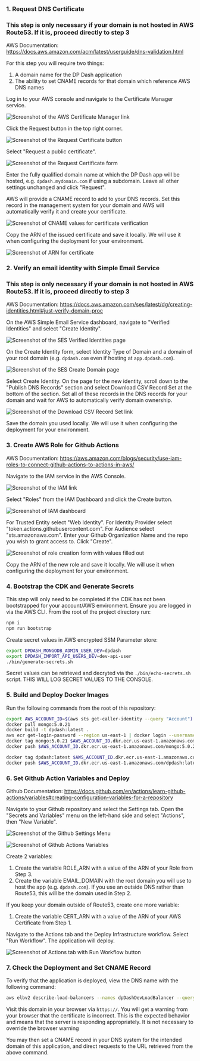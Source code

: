 ### 1. Request DNS Certificate

### This step is only necessary if your domain is not hosted in AWS Route53. If it is, proceed directly to step 3

AWS Documentation: https://docs.aws.amazon.com/acm/latest/userguide/dns-validation.html

For this step you will require two things:

1. A domain name for the DP Dash application
2. The ability to set CNAME records for that domain which reference AWS DNS names

Log in to your AWS console and navigate to the Certificate Manager service.

![Screenshot of the AWS Certificate Manager link](/doc/assets/aws_setup/01_request_certificate//create_certificate_01.png)

Click the Request button in the top right corner.

![Screenshot of the Request Certificate button](/doc/assets/aws_setup/01_request_certificate//create_certificate_02.png)

Select "Request a public certificate".

![Screenshot of the Request Certificate form](/doc/assets/aws_setup/01_request_certificate//create_certificate_04.png)

Enter the fully qualified domain name at which the DP Dash app will be hosted, e.g. `dpdash.mydomain.com` if using a subdomain. Leave all other settings unchanged and click "Request".

AWS will provide a CNAME record to add to your DNS records. Set this record in the management system for your domain and AWS will automatically verify it and create your certificate.

![Screenshot of CNAME values for certificate verification](/doc/assets/aws_setup/01_request_certificate//create_certificate_05.png)

Copy the ARN of the issued certificate and save it locally. We will use it when configuring the deployment for your environment.

![Screenshot of ARN for certificate](/doc/assets/aws_setup/01_request_certificate//create_certificate_06.png)

### 2. Verify an email identity with Simple Email Service

### This step is only necessary if your domain is not hosted in AWS Route53. If it is, proceed directly to step 3

AWS Documentation: https://docs.aws.amazon.com/ses/latest/dg/creating-identities.html#just-verify-domain-proc

On the AWS Simple Email Service dashboard, navigate to "Verified Identities" and select "Create Identity". 

![Screenshot of the SES Verified Identities page](/doc/assets/aws_setup/02_verify_email_domain/verify_email_domain_01.png)

On the Create Identity form, select Identity Type of Domain and a domain of your root domain (e.g. `dpdash.com` even if hosting at `app.dpdash.com`).

![Screenshot of the SES Create Domain page](/doc/assets/aws_setup/02_verify_email_domain/verify_email_domain_02.png)

Select Create Identity. On the page for the new identity, scroll down to the "Publish DNS Records" section and select Download CSV Record Set at the bottom of the section. Set all of these records in the DNS records for your domain and wait for AWS to automatically verify domain ownership.

![Screenshot of the Download CSV Record Set link](/doc/assets/aws_setup/02_verify_email_domain/verify_email_domain_03.png)

Save the domain you used locally. We will use it when configuring the deployment for your environment.

### 3. Create AWS Role for Github Actions

AWS Documentation: https://aws.amazon.com/blogs/security/use-iam-roles-to-connect-github-actions-to-actions-in-aws/

Navigate to the IAM service in the AWS Console.

![Screenshot of the IAM link](/doc/assets/aws_setup/03_create_github_role/create_github_role_01.png)

Select "Roles" from the IAM Dashboard and click the Create button.

![Screenshot of IAM dashboard](/doc/assets/aws_setup/03_create_github_role/create_github_role_02.png)

For Trusted Entity select "Web Identity". For Identity Provider select "token.actions.githubusercontent.com". For Audience select "sts.amazonaws.com". Enter your Github Organization Name and the repo you wish to grant access to. Click "Create".

![Screenshot of role creation form with values filled out](/doc/assets/aws_setup/03_create_github_role/create_github_role_03.png)

Copy the ARN of the new role and save it locally. We will use it when configuring the deployment for your environment.

### 4. Bootstrap the CDK and Generate Secrets

This step will only need to be completed if the CDK has not been bootstrapped for your account/AWS environment. Ensure you are logged in via the AWS CLI. From the root of the project directory run:

```bash
npm i
npm run bootstrap
```

Create secret values in AWS encrypted SSM Parameter store:

```bash
export DPDASH_MONGODB_ADMIN_USER_DEV=dpdash
export DPDASH_IMPORT_API_USERS_DEV=dev-api-user
./bin/generate-secrets.sh
```

Secret values can be retrieved and decryted via the `./bin/echo-secrets.sh` script. THIS WILL LOG SECRET VALUES TO THE CONSOLE.

### 5. Build and Deploy Docker Images

Run the following commands from the root of this repository:

```bash
export AWS_ACCOUNT_ID=$(aws sts get-caller-identity --query "Account")
docker pull mongo:5.0.21
docker build -t dpdash:latest .
aws ecr get-login-password --region us-east-1 | docker login --username AWS --password-stdin $AWS_ACCOUNT_ID.dkr.ecr.us-east-1.amazonaws.com
docker tag mongo:5.0.21 $AWS_ACCOUNT_ID.dkr.ecr.us-east-1.amazonaws.com/mongo:5.0.21
docker push $AWS_ACCOUNT_ID.dkr.ecr.us-east-1.amazonaws.com/mongo:5.0.21

docker tag dpdash:latest $AWS_ACCOUNT_ID.dkr.ecr.us-east-1.amazonaws.com/dpdash:latest
docker push $AWS_ACCOUNT_ID.dkr.ecr.us-east-1.amazonaws.com/dpdash:latest
```

### 6. Set Github Action Variables and Deploy

Github Documentation: https://docs.github.com/en/actions/learn-github-actions/variables#creating-configuration-variables-for-a-repository

Navigate to your Github repository and select the Settings tab. Open the "Secrets and Variables" menu on the left-hand side and select "Actions", then "New Variable".

![Screenshot of the Github Settings Menu](/doc/assets/aws_setup/06_set_github_variables/set_github_variables_01.png)

![Screenshot of Github Actions Variables](/doc/assets/aws_setup/06_set_github_variables/set_github_variables_02.png)

Create 2 variables:
1. Create the variable ROLE_ARN with a value of the ARN of your Role from Step 3.
2. Create the variable EMAIL_DOMAIN with the root domain you will use to host the app (e.g. `dpdash.com`). If you use an outside DNS rather than Route53, this will be the domain used in Step 2.

If you keep your domain outside of Route53, create one more variable:

1. Create the variable CERT_ARN with a value of the ARN of your AWS Certificate from Step 1.

Navigate to the Actions tab and the Deploy Infrastructure workflow. Select "Run Workflow". The application will deploy.

![Screenshot of Actions tab with Run Workflow button](/doc/assets/aws_setup/06_set_github_variables/set_github_variables_03.png)

### 7. Check the Deployment and Set CNAME Record

To verify that the application is deployed, view the DNS name with the following command:

```bash
aws elbv2 describe-load-balancers --names dpDashDevLoadBalancer --query "LoadBalancers[0].DNSName"
```

Visit this domain in your browser via `https://`. You will get a warning from your browser that the certificate is incorrect. This is the expected behavior and means that the server is responding appropriately. It is not necessary to override the browser warning

You may then set a CNAME record in your DNS system for the intended domain of this application, and direct requests to the URL retrieved from the above command.
